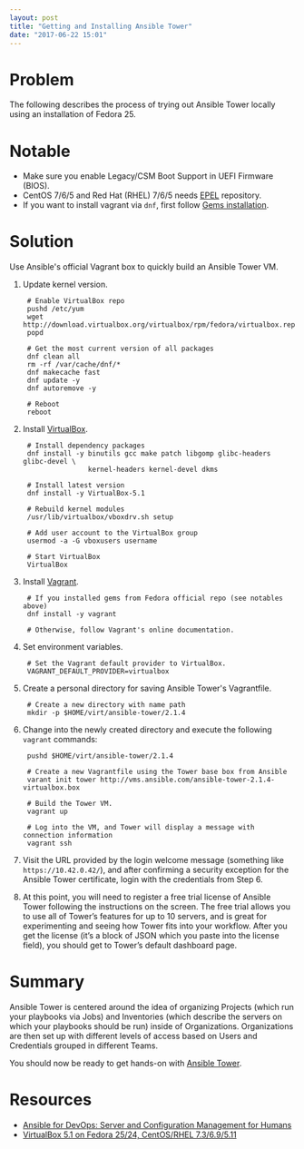 ```yaml
---
layout: post
title: "Getting and Installing Ansible Tower"
date: "2017-06-22 15:01"
---
```


# Problem

The following describes the process of trying out Ansible Tower locally using an installation of Fedora 25.

# Notable

* Make sure you enable Legacy/CSM Boot Support in UEFI Firmware (BIOS).
* CentOS 7/6/5 and Red Hat (RHEL) 7/6/5 needs [EPEL][1] repository.
* If you want to install vagrant via `dnf`, first follow [Gems installation][2].

# Solution

Use Ansible's official Vagrant box to quickly build an Ansible Tower VM.

1. Update kernel version.

        # Enable VirtualBox repo
        pushd /etc/yum
        wget http://download.virtualbox.org/virtualbox/rpm/fedora/virtualbox.repo
        popd

        # Get the most current version of all packages
        dnf clean all
        rm -rf /var/cache/dnf/*
        dnf makecache fast
        dnf update -y
        dnf autoremove -y

        # Reboot
        reboot

2. Install [VirtualBox][3].

        # Install dependency packages
        dnf install -y binutils gcc make patch libgomp glibc-headers glibc-devel \
                       kernel-headers kernel-devel dkms

        # Install latest version
        dnf install -y VirtualBox-5.1

        # Rebuild kernel modules
        /usr/lib/virtualbox/vboxdrv.sh setup

        # Add user account to the VirtualBox group
        usermod -a -G vboxusers username

        # Start VirtualBox
        VirtualBox

3. Install [Vagrant][4].

        # If you installed gems from Fedora official repo (see notables above)
        dnf install -y vagrant

        # Otherwise, follow Vagrant's online documentation.

4. Set environment variables.

        # Set the Vagrant default provider to VirtualBox.
        VAGRANT_DEFAULT_PROVIDER=virtualbox

4. Create a personal directory for saving Ansible Tower's Vagrantfile.

        # Create a new directory with name path
        mkdir -p $HOME/virt/ansible-tower/2.1.4

5. Change into the newly created directory and execute the following `vagrant` commands:

        pushd $HOME/virt/ansible-tower/2.1.4

        # Create a new Vagrantfile using the Tower base box from Ansible
        varant init tower http://vms.ansible.com/ansible-tower-2.1.4-virtualbox.box

        # Build the Tower VM.
        vagrant up

        # Log into the VM, and Tower will display a message with connection information
        vagrant ssh

6. Visit the URL provided by the login welcome message (something like `https://10.42.0.42/`), and after confirming a security exception for the Ansible Tower certificate, login with the credentials from Step 6.

7. At this point, you will need to register a free trial license of Ansible Tower following the instructions on the screen. The free trial allows you to use all of Tower’s features for up to 10 servers, and is great for experimenting and seeing how Tower fits into your workflow. After you get the license (it’s a block of JSON which you paste into the license field), you should get to Tower’s default dashboard page.

# Summary

Ansible Tower is centered around the idea of organizing Projects (which run your playbooks via Jobs) and Inventories (which describe the servers on which your playbooks should be run) inside of Organizations. Organizations are then set up with different levels of access based on Users and Credentials grouped in different Teams.

You should now be ready to get hands-on with [Ansible Tower][7].

# Resources

* [Ansible for DevOps: Server and Configuration Management for Humans][5]
* [VirtualBox 5.1 on Fedora 25/24, CentOS/RHEL 7.3/6.9/5.11][6]

[1]: https://fedoraproject.org/wiki/EPEL
[2]: https://developer.fedoraproject.org/tech/languages/ruby/gems-installation.html
[3]: https://www.virtualbox.org/wiki/Downloads
[4]: https://www.vagrantup.com/downloads.html
[5]: https://www.ansiblefordevops.com/
[6]: https://www.if-not-true-then-false.com/2010/install-virtualbox-with-yum-on-fedora-centos-red-hat-rhel/
[7]: https://www.ansible.com/tower
